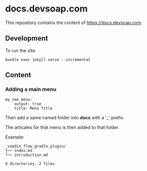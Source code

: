 # docs.devsoap.com

This repository contains the content of https://docs.devsoap.com.


## Development

To run the site:

```
bundle exec jekyll serve --incremental
```

## Content

### Adding a main menu

```
my_new_menu:
    output: true
    title: Menu Title
```

Then add a same named folder into **docs** with a '_' prefix.

The articales for that menu is then added to that folder.

Example:
```
_vaadin_flow_gradle_plugin/
├── index.md
└── introduction.md

0 directories, 2 files
```
